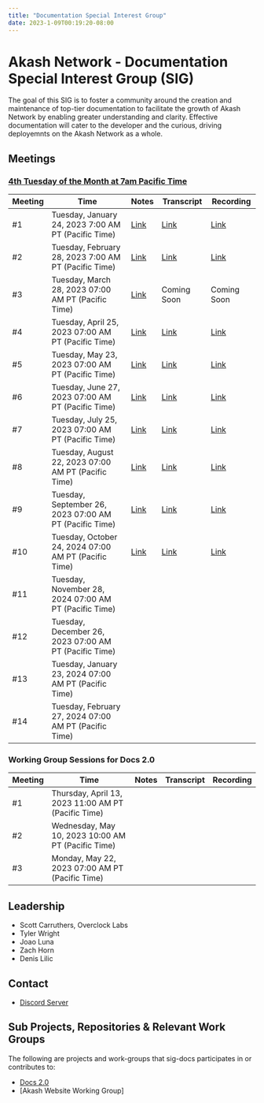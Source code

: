 ```yaml
---
title: "Documentation Special Interest Group"
date: 2023-1-09T00:19:20-08:00
---
```


# Akash Network - Documentation Special Interest Group (SIG)


The goal of this SIG is to foster a community around the creation and maintenance of top-tier documentation to facilitate the growth of Akash Network by enabling greater understanding and clarity. Effective documentation will cater to the developer and the curious, driving deployemnts on the Akash Network as a whole.

## Meetings

### [4th Tuesday of the Month at 7am Pacific Time](https://calendar.google.com/calendar/u/0?cid=Y18yNWU1ZTM3NDhlNGM0YWI3YTU1ZjQxZmJjNWViZWJjYzBhMDNiNDBmYjAyODc4NWYxNDE1OWJmYWViZWExMmUyQGdyb3VwLmNhbGVuZGFyLmdvb2dsZS5jb20)



| Meeting | Time | Notes | Transcript | Recording
| --- | --- | --- | --- | --- |
| #1 | Tuesday, January 24, 2023 7:00 AM PT (Pacific Time) | [Link](https://github.com/akash-network/community/blob/main/sig-documentation/meetings/001-2023-01-24.md) | [Link](https://github.com/akash-network/community/blob/main/sig-documentation/meetings/001-2023-01-24.md#transcript) | [Link](https://rccf7mccev5vmvdmjyn2hnc5udhro25ayfh5f4oltnmg7dow2ddq.arweave.net/iIRfsEIle1ZUbE4bo7RdoM8Xa6DBT9Lxy5tYb43W0Mc)
| #2 | Tuesday, February 28, 2023 7:00 AM PT (Pacific Time) | [Link](https://github.com/akash-network/community/blob/main/sig-documentation/meetings/002-2023-02-28.md) | [Link](https://github.com/akash-network/community/blob/main/sig-documentation/meetings/002-2023-02-28.md#transcript) | [Link](https://e2qlbmcrhw44upxtvl43fmnk3wbph47snbug2rpxszhakms63kfq.arweave.net/JqCwsFE9uco-86r5srGq3YLz8_JoaG1F95ZOBTJe2os)
| #3 | Tuesday, March 28, 2023 07:00 AM PT (Pacific Time) | [Link](https://github.com/akash-network/community/blob/main/sig-documentation/meetings/003-2023-03-28.md)   | Coming Soon  | Coming Soon
| #4 | Tuesday, April 25, 2023 07:00 AM PT (Pacific Time) | [Link](https://github.com/akash-network/community/blob/main/sig-documentation/meetings/004-2023-04-25.md)   | [Link](https://github.com/akash-network/community/blob/main/sig-documentation/meetings/004-2023-04-25.md#transcript)  | [Link](https://uufzzfzfy24kacwhpw5bcqsivzc3vul7awuzk7hn6y4a2gnbrola.arweave.net/pQuclyXGuKAKx326EUJIrkW60X8FqZV87fY4DRmhi5Y)
| #5 | Tuesday, May 23, 2023 07:00 AM PT (Pacific Time) |[Link](https://github.com/akash-network/community/blob/main/sig-documentation/meetings/005-2023-05-23.md)   |[Link](https://github.com/akash-network/community/blob/main/sig-documentation/meetings/005-2023-05-23.md#transcript)  |[Link](https://3eizdnutji7gcakmeauroj32meamgg2kkofnsbkg52sgv4dzj2xa.arweave.net/2RGRtpNKPmEBTCApFyd6YQDDG0pTitkFRu6kavB5Tq4)
| #6 | Tuesday, June 27, 2023 07:00 AM PT (Pacific Time) |[Link](https://github.com/akash-network/community/blob/main/sig-documentation/meetings/006-2023-06-27.md)  |[Link](https://github.com/akash-network/community/blob/main/sig-documentation/meetings/006-2023-06-27.md#transcript)  | [Link](https://jqtbpq377livrj4hbk4pw4vv2djrt3gmqxgs5zjwl7djg3lq4f5a.arweave.net/TCYXw3_60Vinhwq4-3K10NMZ7MyFzS7lNl_Gk21w4Xo)
| #7 | Tuesday, July 25, 2023 07:00 AM PT (Pacific Time) |[Link](https://github.com/akash-network/community/blob/main/sig-documentation/meetings/007-2023-07-25.md)   |[Link](https://github.com/akash-network/community/blob/main/sig-documentation/meetings/007-2023-07-25.md#transcript)  |[Link](https://vxe3skefb3gv6igjgmwqlzhkfhsvltmzf4cufajqw6yuzh46wana.arweave.net/rcm5KIUOzV8gyTMtBeTqKeVVzZkvBUKBMLexTJ-esBo)
| #8 | Tuesday, August 22, 2023 07:00 AM PT (Pacific Time) |[Link](https://github.com/akash-network/community/blob/main/sig-documentation/meetings/008-2023-08-22.md)   |[Link](https://github.com/akash-network/community/blob/main/sig-documentation/meetings/008-2023-08-22.md#transcript)  |[Link](https://53oqqojl3emoys343dhzcfp5hsfmcs2q4r4kiah4wn3wj77pbyta.arweave.net/7t0IOSvZGOxLfNjPkRX9PIrBS1DkeKQA_LN3ZP_vDiY)
| #9 | Tuesday, September 26, 2023 07:00 AM PT (Pacific Time) | [Link](https://github.com/akash-network/community/blob/main/sig-documentation/meetings/008-2023-09-26.md) |  [Link](https://github.com/akash-network/community/blob/main/sig-documentation/meetings/008-2023-09-26.md#transcript)| [Link](https://dknymsd25d4wo4gbxp6435niarkm3ugz7f6onipsi7r7aoghn72q.arweave.net/GpuGSHro-Wdwwbv9zfWoBFTN0Nn5fOah8kfj8DjHb_U)
| #10 | Tuesday, October 24, 2024 07:00 AM PT (Pacific Time) | [Link](https://github.com/akash-network/community/blob/main/sig-documentation/meetings/010-2023-10-24.md)  | [Link](https://github.com/akash-network/community/blob/main/sig-documentation/meetings/010-2023-10-24.md#transcript) | [Link](https://j7umqwzmkiglhuckkezav7c2rbh4cirv4d2nrjophespxwsjqtxa.arweave.net/T-jIWyxSDLPQSlEyCvxaiE_BIjXg9Nilzzkk-9pJhO4)
| #11 | Tuesday, November 28, 2024 07:00 AM PT (Pacific Time) |   |  |
| #12 | Tuesday, December 26, 2023 07:00 AM PT (Pacific Time) |   |  |
| #13 | Tuesday, January 23, 2024 07:00 AM PT (Pacific Time) |   |  |
| #14 | Tuesday, February 27, 2024 07:00 AM PT (Pacific Time) |   |  |

### Working Group Sessions for Docs 2.0

| Meeting | Time | Notes | Transcript | Recording
| --- | --- | --- | --- | --- |
| #1 | Thursday, April 13, 2023 11:00 AM PT (Pacific Time) |   |  |
| #2 | Wednesday, May 10, 2023 10:00 AM PT (Pacific Time) |   |  |
| #3 | Monday, May 22, 2023 07:00 AM PT (Pacific Time) |   |  |

## Leadership

- Scott Carruthers, Overclock Labs
- Tyler Wright
- Joao Luna
- Zach Horn
- Denis Lilic

## Contact

- [Discord Server](https://discord.com/channels/747885925232672829/1062752266991456278/1065672265863286795)


## Sub Projects, Repositories & Relevant Work Groups

The following are projects and work-groups that sig-docs participates in or contributes to:

- [Docs 2.0](https://github.com/akash-network/community/blob/main/sig-documentation/documentation-structure.md)
- [Akash Website Working Group]

